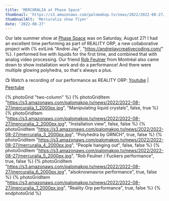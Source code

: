 ```yaml
---
title: 'MERCURALIA at Phase Space'
thumbnail: 'https://s3.amazonaws.com/palomakop.tv/news/2022/2022-08-27/mercuralia_flyer.jpg'
thumbnailAlt: 'Mercuralia show flyer'
date: '2022-08-27'
---
```


Our late summer show at <a href="https://phaseshift.zone/phase-space-archive/" rel="noopener" target="_blank">Phase Space</a> was on Saturday, August 27! I had an excellent time performing as part of REALITY ORP, a new collaborative project with {% extLink "Andrei Jay", "https://andreijaycreativecoding.com/" %}. I performed live with liquids for the first time, and combined that with analog video processing. Our friend <a href="https://www.robfeulner.com/" rel="noopener" target="_blank">Rob Feulner</a> from Montréal also came down to show installation work and do a performance! And there were multiple glowing polyhedra, so that's always a plus.

📺 Watch a recording of our performance as REALITY ORP: <a href="https://youtu.be/Ybh7UM9F1HY" rel="noopener" target="_blank">Youtube</a> | <a href="https://videos.scanlines.xyz/w/39U67vzpRjQgatwxpSaSY9" rel="noopener" target="_blank">Peertube</a>

{% photoGrid "two-column" %}
{% photoGridItem "https://s3.amazonaws.com/palomakop.tv/news/2022/2022-08-27/mercuralia_1_2000px.jpg", "Manipulating liquid crystals", false, true %}
{% photoGridItem "https://s3.amazonaws.com/palomakop.tv/news/2022/2022-08-27/mercuralia_2_2000px.jpg", "Installation view", false, false %}
{% photoGridItem "https://s3.amazonaws.com/palomakop.tv/news/2022/2022-08-27/mercuralia_3_2000px.jpg", "Polyhedra by GRNCH", true, false %}
{% photoGridItem "https://s3.amazonaws.com/palomakop.tv/news/2022/2022-08-27/mercuralia_4_2000px.jpg", "People hanging out", false, false %}
{% photoGridItem "https://s3.amazonaws.com/palomakop.tv/news/2022/2022-08-27/mercuralia_5_2000px.jpg", "Rob Feulner / Fuckers performance", true, false %}
{% photoGridItem "https://s3.amazonaws.com/palomakop.tv/news/2022/2022-08-27/mercuralia_6_2000px.jpg", "alsoknownasrox performance", true, false %}
{% photoGridItem "https://s3.amazonaws.com/palomakop.tv/news/2022/2022-08-27/mercuralia_7_2000px.jpg", "Reality Orp performance", true, false %}
{% endphotoGrid %}
